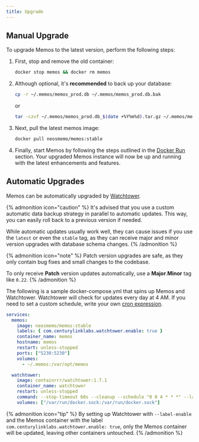```yaml
---
title: Upgrade
---
```


## Manual Upgrade

To upgrade Memos to the latest version, perform the following steps:

1. First, stop and remove the old container:

   ```bash
   docker stop memos && docker rm memos
   ```

2. Although optional, it's **recommended** to back up your database:

   ```bash
   cp -r ~/.memos/memos_prod.db ~/.memos/memos_prod.db.bak
   ```

   or

   ```bash
   tar -czvf ~/.memos/memos_prod.db_$(date +%Y%m%d).tar.gz ~/.memos/memos_prod.db
   ```

3. Next, pull the latest memos image:

   ```bash
   docker pull neosmemo/memos:stable
   ```

4. Finally, start Memos by following the steps outlined in the [Docker Run](/docs/install/container-install#docker-run) section. Your upgraded Memos instance will now be up and running with the latest enhancements and features.

## Automatic Upgrades

Memos can be automatically upgraded by [Watchtower](https://github.com/containrrr/watchtower).

{% admonition icon="caution" %}
It's advised that you use a custom automatic data backup strategy in parallel to automatic updates. This way, you can easily roll back to a previous version if needed.

While automatic updates usually work well, they can cause issues if you use the `latest` or even the `stable` tag, as they can receive major and minor version upgrades with database schema changes.
{% /admonition %}

{% admonition icon="note" %}
Patch version upgrades are safe, as they only contain bug fixes and small changes to the codebase.

To only receive **Patch** version updates automatically, use a **Major**.**Minor** tag like `0.22`.
{% /admonition %}

The following is a sample docker-compose.yml that spins up Memos and Watchtower. Watchtower will check for updates every day at 4 AM. If you need to set a custom schedule, write your own [cron expression](https://crontab.cronhub.io).

```yaml
services:
  memos:
    image: neosmemo/memos:stable
    labels: { com.centurylinklabs.watchtower.enable: true }
    container_name: memos
    hostname: memos
    restart: unless-stopped
    ports: ["5230:5230"]
    volumes:
      - ~/.memos:/var/opt/memos

  watchtower:
    image: containrrr/watchtower:1.7.1
    container_name: watchtower
    restart: unless-stopped
    command: --stop-timeout 60s --cleanup --schedule "0 0 4 * * *" --label-enable
    volumes: ["/var/run/docker.sock:/var/run/docker.sock"]
```

{% admonition icon="tip" %}
By setting up Watchtower with `--label-enable` and the Memos container with the label `com.centurylinklabs.watchtower.enable: true`, only the Memos container will be updated, leaving other containers untouched.
{% /admonition %}
